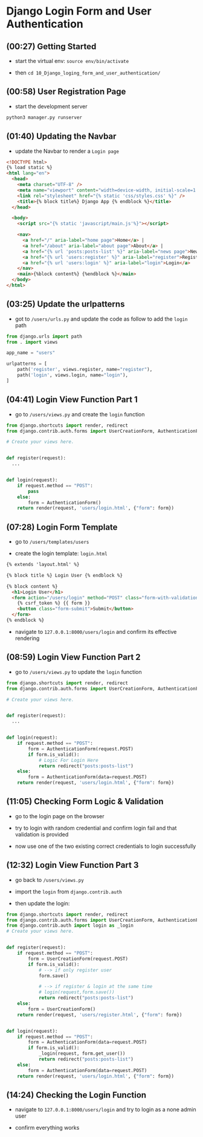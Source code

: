 # Django Login Form and User Authentication

## (00:27) Getting Started

- start the virtual env: `source env/bin/activate`  

- then  `cd 10_Django_loging_form_and_user_authentication/`

## (00:58) User Registration Page

- start the development server
  
```bash
python3 manager.py runserver 
```

## (01:40) Updating the Navbar

- update the Navbar to render a `Login page`

```html
<!DOCTYPE html>
{% load static %}
<html lang="en">
  <head>
    <meta charset="UTF-8" />
    <meta name="viewport" content="width=device-width, initial-scale=1.0" />
    <link rel="stylesheet" href="{% static 'css/styles.css' %}" />
    <title>{% block title%} Django App {% endblock %}</title>
  </head>

  <body>
    <script src="{% static 'javascript/main.js'%}"></script>

    <nav>
      <a href="/" aria-label="home page">Home</a> |
      <a href="/about" aria-label="about page">About</a> |
      <a href="{% url 'posts:posts-list' %}" aria-label="news page">News</a> |
      <a href="{% url 'users:register' %}" aria-label="register">Register</a> |
      <a href="{% url 'users:login' %}" aria-label="login">Login</a>
    </nav>
    <main>{%block content%} {%endblock %}</main>
  </body>
</html>
```

## (03:25) Update the urlpatterns

- got to `/users/urls.py` and update the code as follow to add
  the `login` path

```py
from django.urls import path
from . import views

app_name = "users"

urlpatterns = [
    path('register', views.register, name="register"),
    path('login', views.login, name="login"),
]
```

## (04:41) Login View Function Part 1

- go to `/users/views.py` and create the `login` function

```py
from django.shortcuts import render, redirect
from django.contrib.auth.forms import UserCreationForm, AuthenticationForm

# Create your views here.


def register(request):
  ...


def login(request):
    if request.method == "POST":
        pass
    else:
        form = AuthenticationForm()
    return render(request, 'users/login.html', {"form": form})
```
  
## (07:28) Login Form Template

- go to  `/users/templates/users`

- create the login template: `login.html`

```html
{% extends 'layout.html' %} 

{% block title %} Login User {% endblock %} 

{% block content %}
  <h1>Login User</h1>
  <form action="/users/login" method="POST" class="form-with-validation">
    {% csrf_token %} {{ form }}
    <button class="form-submit">Submit</button>
  </form>
{% endblock %}
```

- navigate to `127.0.0.1:8000/users/login` and confirm its effective rendering

## (08:59) Login View Function Part 2

- go to `/users/views.py` to update the `login` function
  
```py
from django.shortcuts import render, redirect
from django.contrib.auth.forms import UserCreationForm, AuthenticationForm

# Create your views here.


def register(request):
  ...


def login(request):
    if request.method == "POST":
        form = AuthenticationForm(request.POST)
        if form.is_valid():
            # Logic For Login Here
            return redirect("posts:posts-list")
    else:
        form = AuthenticationForm(data=request.POST)
    return render(request, 'users/login.html', {"form": form})

```

## (11:05) Checking Form Logic & Validation

- go to the login page on the browser

- try to login with random credential and confirm login fail and that validation is provided  

- now use one of the two existing correct credentials to login successfully

## (12:32) Login View Function Part 3

- go back to `/users/views.py`

- import the `login` from `django.contrib.auth`

- then update the login:

```py
from django.shortcuts import render, redirect
from django.contrib.auth.forms import UserCreationForm, AuthenticationForm
from django.contrib.auth import login as _login
# Create your views here.


def register(request):
    if request.method == "POST":
        form = UserCreationForm(request.POST)
        if form.is_valid():
            # --> if only register user
            form.save()

            # --> if register & login at the same time
            # login(request,form.save())
            return redirect("posts:posts-list")
    else:
        form = UserCreationForm()
    return render(request, 'users/register.html', {"form": form})


def login(request):
    if request.method == "POST":
        form = AuthenticationForm(data=request.POST)
        if form.is_valid():
            _login(request, form.get_user())
            return redirect("posts:posts-list")
    else:
        form = AuthenticationForm(data=request.POST)
    return render(request, 'users/login.html', {"form": form})
```

## (14:24) Checking the Login Function

- navigate to `127.0.0.1:8000/users/login` and try to login
  as a none admin user

- confirm everything works

